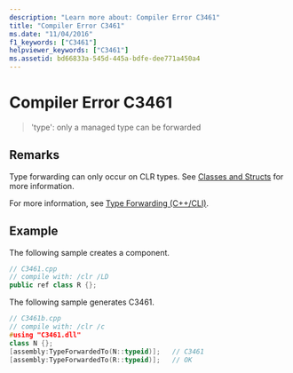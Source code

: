 ```yaml
---
description: "Learn more about: Compiler Error C3461"
title: "Compiler Error C3461"
ms.date: "11/04/2016"
f1_keywords: ["C3461"]
helpviewer_keywords: ["C3461"]
ms.assetid: bd66833a-545d-445a-bdfe-dee771a450a4
---
```

# Compiler Error C3461

> 'type': only a managed type can be forwarded

## Remarks

Type forwarding can only occur on CLR types.  See [Classes and Structs](../../extensions/classes-and-structs-cpp-component-extensions.md) for more information.

For more information, see [Type Forwarding (C++/CLI)](../../extensions/type-forwarding-cpp-cli.md).

## Example

The following sample creates a component.

```cpp
// C3461.cpp
// compile with: /clr /LD
public ref class R {};
```

The following sample generates C3461.

```cpp
// C3461b.cpp
// compile with: /clr /c
#using "C3461.dll"
class N {};
[assembly:TypeForwardedTo(N::typeid)];   // C3461
[assembly:TypeForwardedTo(R::typeid)];   // OK
```
